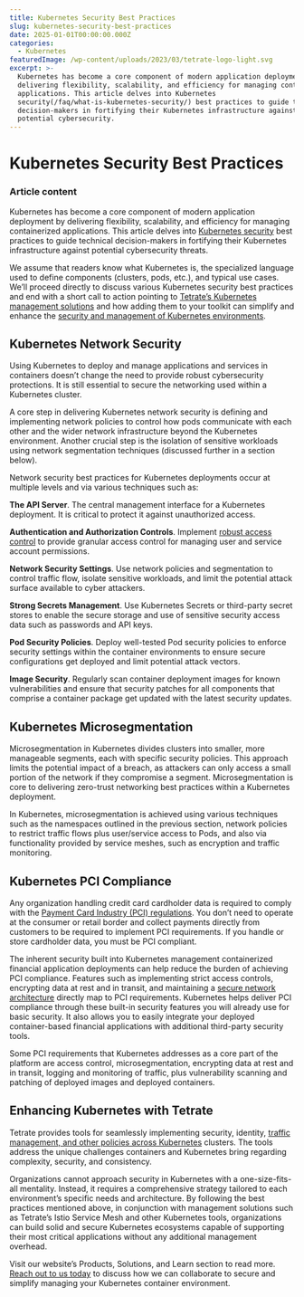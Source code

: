 ```yaml
---
title: Kubernetes Security Best Practices
slug: kubernetes-security-best-practices
date: 2025-01-01T00:00:00.000Z
categories:
  - Kubernetes
featuredImage: /wp-content/uploads/2023/03/tetrate-logo-light.svg
excerpt: >-
  Kubernetes has become a core component of modern application deployment by
  delivering flexibility, scalability, and efficiency for managing containerized
  applications. This article delves into Kubernetes
  security(/faq/what-is-kubernetes-security/) best practices to guide technical
  decision-makers in fortifying their Kubernetes infrastructure against
  potential cybersecurity.
---
```

# Kubernetes Security Best Practices

### Article content

Kubernetes has become a core component of modern application deployment by delivering flexibility, scalability, and efficiency for managing containerized applications. This article delves into [Kubernetes security](/faq/what-is-kubernetes-security/) best practices to guide technical decision-makers in fortifying their Kubernetes infrastructure against potential cybersecurity threats. 

We assume that readers know what Kubernetes is, the specialized language used to define components (clusters, pods, etc.), and typical use cases. We’ll proceed directly to discuss various Kubernetes security best practices and end with a short call to action pointing to [Tetrate’s Kubernetes management solutions](/kubernetes-consulting-services/) and how adding them to your toolkit can simplify and enhance the [security and management of Kubernetes environments](/learn/kubernetes-security-architecture/).

## Kubernetes Network Security

Using Kubernetes to deploy and manage applications and services in containers doesn’t change the need to provide robust cybersecurity protections. It is still essential to secure the networking used within a Kubernetes cluster.

A core step in delivering Kubernetes network security is defining and implementing network policies to control how pods communicate with each other and the wider network infrastructure beyond the Kubernetes environment. Another crucial step is the isolation of sensitive workloads using network segmentation techniques (discussed further in a section below). 

Network security best practices for Kubernetes deployments occur at multiple levels and via various techniques such as:

**The API Server**. The central management interface for a Kubernetes deployment. It is critical to protect it against unauthorized access.

**Authentication and Authorization Controls**. Implement [robust access control](/blog/rbac-vs-abac-vs-ngac/) to provide granular access control for managing user and service account permissions.

**Network Security Settings**. Use network policies and segmentation to control traffic flow, isolate sensitive workloads, and limit the potential attack surface available to cyber attackers.

**Strong Secrets Management**. Use Kubernetes Secrets or third-party secret stores to enable the secure storage and use of sensitive security access data such as passwords and API keys.

**Pod Security Policies**. Deploy well-tested Pod security policies to enforce security settings within the container environments to ensure secure configurations get deployed and limit potential attack vectors.

**Image Security**. Regularly scan container deployment images for known vulnerabilities and ensure that security patches for all components that comprise a container package get updated with the latest security updates.

## Kubernetes Microsegmentation

Microsegmentation in Kubernetes divides clusters into smaller, more manageable segments, each with specific security policies. This approach limits the potential impact of a breach, as attackers can only access a small portion of the network if they compromise a segment. Microsegmentation is core to delivering zero-trust networking best practices within a Kubernetes deployment.

In Kubernetes, microsegmentation is achieved using various techniques such as the namespaces outlined in the previous section, network policies to restrict traffic flows plus user/service access to Pods, and also via functionality provided by service meshes, such as encryption and traffic monitoring.

## Kubernetes PCI Compliance

Any organization handling credit card cardholder data is required to comply with the [Payment Card Industry (PCI) regulations](/resource/meeting-pci-compliance-standards/). You don’t need to operate at the consumer or retail border and collect payments directly from customers to be required to implement PCI requirements. If you handle or store cardholder data, you must be PCI compliant.

The inherent security built into Kubernetes management containerized financial application deployments can help reduce the burden of achieving PCI compliance. Features such as implementing strict access controls, encrypting data at rest and in transit, and maintaining a [secure network architecture](/learn/kubernetes-security-architecture/) directly map to PCI requirements. Kubernetes helps deliver PCI compliance through these built-in security features you will already use for basic security. It also allows you to easily integrate your deployed container-based financial applications with additional third-party security tools. 

Some PCI requirements that Kubernetes addresses as a core part of the platform are access control, microsegmentation, encrypting data at rest and in transit, logging and monitoring of traffic, plus vulnerability scanning and patching of deployed images and deployed containers.

## Enhancing Kubernetes with Tetrate

Tetrate provides tools for seamlessly implementing security, identity, [traffic management, and other policies across Kubernetes](/manage-kubernetes-complexity/) clusters. The tools address the unique challenges containers and Kubernetes bring regarding complexity, security, and consistency.

Organizations cannot approach security in Kubernetes with a one-size-fits-all mentality. Instead, it requires a comprehensive strategy tailored to each environment’s specific needs and architecture. By following the best practices mentioned above, in conjunction with management solutions such as Tetrate’s Istio Service Mesh and other Kubernetes tools, organizations can build solid and secure Kubernetes ecosystems capable of supporting their most critical applications without any additional management overhead. 

Visit our website’s Products, Solutions, and Learn section to read more. [Reach out to us today](/contact-sales/) to discuss how we can collaborate to secure and simplify managing your Kubernetes container environment.
